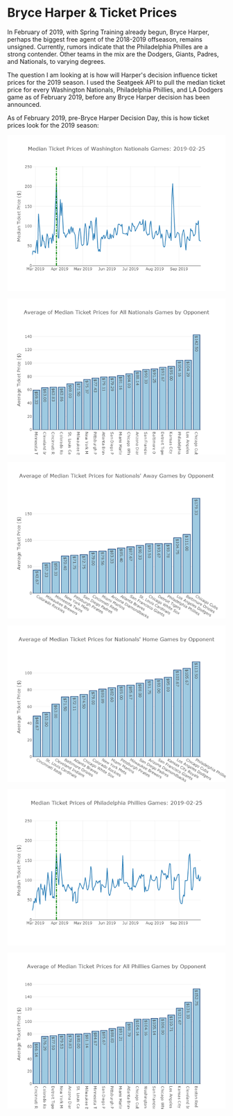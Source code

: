 # Bryce Harper & Ticket Prices

In February of 2019, with Spring Training already begun, Bryce Harper, perhaps the biggest free agent of the 2018-2019 offseason, remains unsigned.
Currently, rumors indicate that the Philadelphia Philles are a strong contender.  Other teams in the mix are the Dodgers, Giants, Padres, and Nationals, to varying degrees.

The question I am looking at is how will Harper's decision influence ticket prices for the 2019 season.  I used the Seatgeek API to pull the median ticket price for every Washington Nationals, Philadelphia Phillies, and LA Dodgers game as of February 2019, before any Bryce Harper decision has been announced.

As of February 2019, pre-Bryce Harper Decision Day, this is how ticket prices look for the 2019 season:

![Nats All Games](/Images/nats_all_games.png)

![Nats All Opponents](/Images/nats_allopponents.png)

![Nats Away Games](/Images/nats_awayopponents.png)

![Nats Home Games](/Images/nats_homeopponents.png)

![Phils All Games](/Images/phils_all_games.png)

![Phils All Opponents](/Images/phils_allopponents.png)